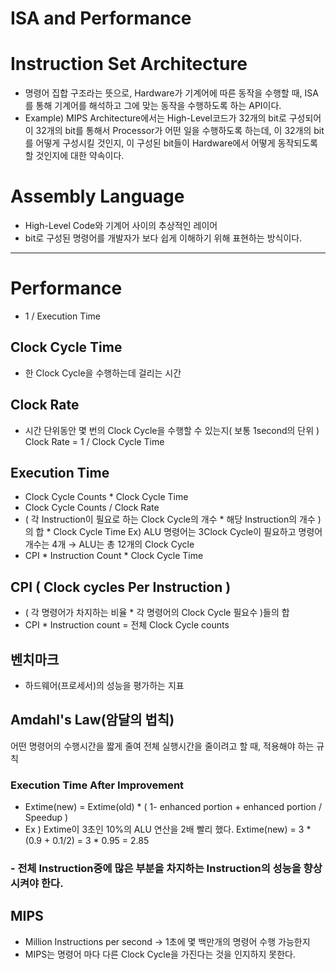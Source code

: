 # ISA and Performance

# Instruction Set Architecture

- 명령어 집합 구조라는 뜻으로, Hardware가 기계어에 따른 동작을 수행할 때, ISA를 통해 기계어를 해석하고 그에 맞는 동작을 수행하도록 하는 API이다.
- Example)
MIPS Architecture에서는 High-Level코드가 32개의 bit로 구성되어 이 32개의 bit를 통해서 Processor가 어떤 일을 수행하도록 하는데, 이 32개의 bit를 어떻게 구성시킬 것인지, 이 구성된 bit들이 Hardware에서 어떻게 동작되도록 할 것인지에 대한 약속이다.

# Assembly Language

- High-Level Code와 기계어 사이의 추상적인 레이어
- bit로 구성된 명령어를 개발자가 보다 쉽게 이해하기 위해 표현하는 방식이다.

---

# Performance

- 1 / Execution Time

## Clock Cycle Time

- 한 Clock Cycle을 수행하는데 걸리는 시간

## Clock Rate

- 시간 단위동안 몇 번의 Clock Cycle을 수행할 수 있는지( 보통 1second의 단위 )
Clock Rate = 1 / Clock Cycle Time

## Execution Time

- Clock Cycle Counts * Clock Cycle Time
- Clock Cycle Counts / Clock Rate
- ( 각 Instruction이 필요로 하는 Clock Cycle의 개수 * 해당 Instruction의 개수 )의 합 * Clock Cycle Time
Ex) ALU 명령어는 3Clock Cycle이 필요하고 명령어 개수는 4개 → ALU는 총 12개의 Clock Cycle
- CPI * Instruction Count * Clock Cycle Time

## CPI ( Clock cycles Per Instruction )

- ( 각 명령어가 차지하는 비율 * 각 명령어의 Clock Cycle 필요수 )들의 합
- CPI * Instruction count = 전체 Clock Cycle counts

## 벤치마크

- 하드웨어(프로세서)의 성능을 평가하는 지표

## Amdahl's Law(암달의 법칙)

어떤 명령어의 수행시간을 짧게 줄여 전체 실행시간을 줄이려고 할 때, 적용해야 하는 규칙

### Execution Time After Improvement

- Extime(new) = Extime(old) * ( 1- enhanced portion + enhanced portion / Speedup )
- Ex ) Extime이 3초인 10%의 ALU 연산을 2배 빨리 했다.
Extime(new) = 3 * (0.9 + 0.1/2) = 3 * 0.95 = 2.85

### - 전체 Instruction중에 많은 부분을 차지하는 Instruction의 성능을 향상 시켜야 한다.

## MIPS

- Million Instructions per second → 1초에 몇 백만개의 명령어 수행 가능한지
- MIPS는 명령어 마다 다른 Clock Cycle을 가진다는 것을 인지하지 못한다.